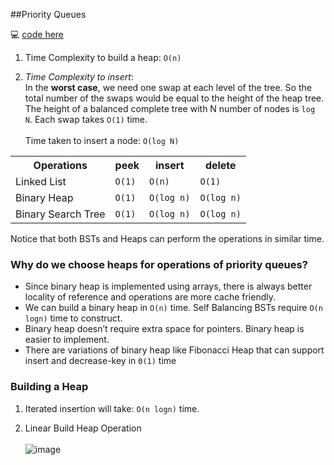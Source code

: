 ##Priority Queues

💻 [code here](./heap/MinHeap.java)

1.  Time Complexity to build a heap: `O(n)`
    

2.  <i>Time Complexity to insert</i>: <br>
    In the **worst case**, we need one swap at each level of 
    the tree. So the total number of the swaps would be 
    equal to the height of the heap tree. The height of a 
    balanced complete tree with N number of nodes is `log N`.
    Each swap takes `O(1)` time.
    <br> <br>
    Time taken to insert a node: `O(log N)`

<table border="0"><tbody><tr><th>Operations</th>
				<th>peek</th>
				<th>insert</th>
				<th>delete</th>
			</tr><tr><td>Linked List</td>
				<td><code>O(1)</code></td>
				<td><code>O(n)</code></td>
				<td><code>O(1)</code></td>
			</tr><tr><td>Binary Heap</td>
				<td><code>O(1)</code></td>
				<td><code>O(log n)</code></td>
				<td><code>O(log n)</code></td>
			</tr><tr><td>Binary Search Tree</td>
				<td><code>O(1)</code></td>
				<td><code>O(log n)</code></td>
				<td><code>O(log n)</code></td>
			</tr></tbody></table>


Notice that both BSTs and Heaps can perform the operations in similar time.

### Why do we choose heaps for operations of priority queues?

* Since binary heap is implemented using arrays, there is always better locality of reference and operations are more cache friendly.
*  We can build a binary heap in `O(n)` time. Self Balancing BSTs require `O(n logn)` time to construct.
*  Binary heap doesn’t require extra space for pointers.
  Binary heap is easier to implement.
*  There are variations of binary heap like Fibonacci Heap that can support insert and decrease-key in `Θ(1)` time

### Building a Heap

1. Iterated insertion will take: `O(n logn)` time.


2. Linear Build Heap Operation
    <br>  
    <img alt="image" src="https://user-images.githubusercontent.com/17683048/179423883-216bf914-a9c2-49a0-a082-11e715dc0a4d.png">